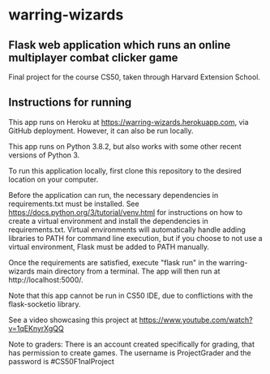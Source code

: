 # warring-wizards
Flask web application which runs an online multiplayer combat clicker game
---
Final project for the course CS50, taken through Harvard Extension School.
## Instructions for running
This app runs on Heroku at https://warring-wizards.herokuapp.com, via GitHub deployment. However, it can also be run locally.

This app runs on Python 3.8.2, but also works with some other recent versions of Python 3.

To run this application locally, first clone this repository to the desired location on your computer.

Before the application can run, the necessary dependencies in requirements.txt must be installed. See https://docs.python.org/3/tutorial/venv.html for instructions on how to create a virtual environment and install the dependencies in requirements.txt. Virtual environments will automatically handle adding libraries to PATH for command line execution, but if you choose to not use a virtual environment, Flask must be added to PATH manually.

Once the requirements are satisfied, execute "flask run" in the warring-wizards main directory from a terminal. The app will then run at http://localhost:5000/.

Note that this app cannot be run in CS50 IDE, due to conflictions with the flask-socketio library.

See a video showcasing this project at https://www.youtube.com/watch?v=1qEKnyrXgQQ

Note to graders: There is an account created specifically for grading, that has permission to create games. The username is ProjectGrader and the password is #CS50F1nalProject
